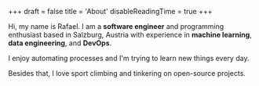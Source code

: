 +++
draft = false
title = 'About'
disableReadingTime = true
+++

Hi, my name is Rafael. I am a **software engineer** and programming enthusiast based in
Salzburg, Austria with experience in **machine learning**, **data engineering**, and **DevOps**.

I enjoy automating processes and I'm trying to learn new things every day.

Besides that, I love sport climbing and tinkering on open-source projects.
